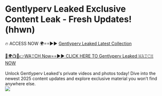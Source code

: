 # Gentlyperv Leaked Exclusive Content Leak - Fresh Updates! (hhwn)

🔥 ACCESS NOW 🌍==►► <a href="https://tinyurl.com/kvy9nzfs" rel="nofollow">Gentlyperv Leaked Latest Collection</a>
<br><br>
[🔴🌍📺📱👉WA𝚃CH Now==►► CLICK HERE TO Gentlyperv Leaked 𝚆𝙰𝚃𝙲𝙷 NOW](https://tinyurl.com/kvy9nzfs)
<br><br>
Unlock Gentlyperv Leaked's private videos and photos today! Dive into the newest 2025 content updates and explore exclusive material you won’t find anywhere else.
<br>
<a href="https://tinyurl.com/kvy9nzfs" rel="nofollow" data-target="animated-image.originalLink"><img src="https://camo.githubusercontent.com/8a4f000d20f83aca3bf7ec5f350d767afa0574a8a352519fd8cfa583a6f93a33/68747470733a2f2f692e696d6775722e636f6d2f644a486b345a712e676966" data-canonical-src="https://i.imgur.com/dJHk4Zq.gif" style="max-width: 100%; display: inline-block;" data-target="animated-image.originalImage"></a>
<br>

